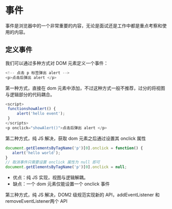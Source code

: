# 事件

事件是浏览器中的⼀个⾮常重要的内容，⽆论是⾯试还是⼯作中都是重点考察和使⽤的内容。

## 定义事件

我们可以通过多种⽅式对 DOM 元素定义⼀个事件：

```js
<!-- 点击 p 标签弹出 alert -->
<p>点击后弹出 alert </p>
```

第⼀种⽅式，直接在 dom 元素中添加，不过这种⽅式⼀般不推荐，过分的将视图与逻辑部分的代码耦合。

```js
<script>
 functionshowAlert() {
     alert('hello event');
 } 
</scripts>
<p onclick="showAlert()">点击后弹出 alert </p>
```

第⼆种⽅式，纯 JS 解决，获取 dom 元素之后通过设置其 onclick 属性

```js
document.getElementsByTagName('p')[0].onclick = function() {
   alert('hello world');
}
// 取消事件只需要设置 onclick 属性为 null 即可
document.getElementsByTagName('p')[0].onclick = null;
```

- 优点：纯 JS 实现，视图与逻辑解耦。
- 缺点：⼀个 dom 元素仅能设置⼀个 onclick 事件

第三种⽅式，纯 JS 解决，DOM2 级规范实现新的 API，addEventListener 和 removeEventListener两个 API


